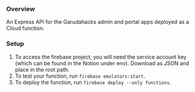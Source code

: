### Overview

An Express API for the Garudahacks admin and portal apps deployed as a Cloud function.

### Setup

1. To access the firebase project, you will need the service account key (which can be found in the Notion under env). Download as JSON and place in the root path.
2. To test your function, run `firebase emulators:start`.
3. To deploy the function, run `firebase deploy --only functions`.
